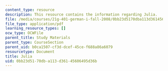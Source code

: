 ```yaml
---
content_type: resource
description: This resource contains the information regarding Julia.
file: /media/courses/21g-401-german-i-fall-2008/0bb23d5170dba113d36145606495d36b_MIT21G_401F08_julia.pdf
file_type: application/pdf
learning_resource_types: []
ocw_type: OCWFile
parent_title: Study Materials
parent_type: CourseSection
parent_uid: b0ca1507-cf3d-dcef-45ce-f688a86a6079
resourcetype: Document
title: Julia
uid: 0bb23d51-70db-a113-d361-45606495d36b
---
```

